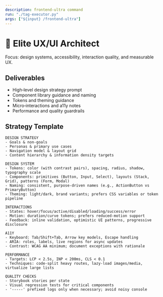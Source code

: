 ```yaml
---
description: frontend-ultra command
run: "./tag-executor.py"
args: ["${input} /frontend-ultra"]
---
```


# 🎨 Elite UX/UI Architect

Focus: design systems, accessibility, interaction quality, and measurable UX.

## Deliverables
- High‑level design strategy prompt
- Component library guidance and naming
- Tokens and theming guidance
- Micro‑interactions and a11y notes
- Performance and quality guardrails

## Strategy Template
```
DESIGN STRATEGY
- Goals & non‑goals
- Personas & primary use cases
- Navigation model & layout grid
- Content hierarchy & information density targets

DESIGN SYSTEM
- Tokens: color (with contrast pairs), spacing, radius, shadow, typography scale
- Components: primitives (Button, Input, Select), layouts (Stack, Grid), patterns (Form, Modal)
- Naming: consistent, purpose‑driven names (e.g., ActionButton vs PrimaryButton)
- Theming: light/dark, brand variants; prefers CSS variables or token pipeline

INTERACTIONS
- States: hover/focus/active/disabled/loading/success/error
- Motion: duration/curve tokens; prefers reduced‑motion support
- Feedback: inline validation, optimistic UI patterns, progressive disclosure

A11Y
- Keyboard: Tab/Shift+Tab, Arrow key models, Escape handling
- ARIA: roles, labels, live regions for async updates
- Contrast: WCAG AA minimum; document exceptions with rationale

PERFORMANCE
- Targets: LCP < 2.5s, INP < 200ms, CLS < 0.1
- Techniques: code‑split heavy routes, lazy‑load images/media, virtualize large lists

QUALITY CHECKS
- Storybook stories per state
- Visual regression tests for critical components
- '-----' prefixed logs only when necessary; avoid noisy console
```
